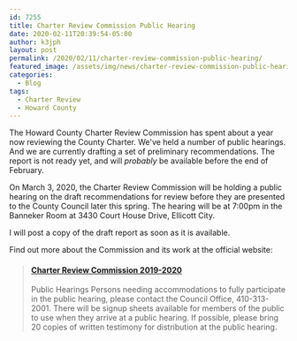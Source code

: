 ```yaml
---
id: 7255
title: Charter Review Commission Public Hearing
date: 2020-02-11T20:39:54-05:00
author: k3jph
layout: post
permalink: /2020/02/11/charter-review-commission-public-hearing/
featured_image: /assets/img/news/charter-review-commission-public-hearing.png
categories:
  - Blog
tags:
  - Charter Review
  - Howard County
---
```

The Howard County Charter Review Commission has spent about a year
now reviewing the County Charter. We've held a number of public
hearings. And we are currently drafting a set of preliminary
recommendations. The report is not ready yet, and will _probably_
be available before the end of February.

On March 3, 2020, the Charter Review Commission will be holding a
public hearing on the draft recommendations for review before they
are presented to the County Council later this spring. The hearing
will be at 7:00pm in the Banneker Room at 3430 Court House Drive,
Ellicott City.

I will post a copy of the draft report as soon as it is available.

Find out more about the Commission and its work at the official
website:

<blockquote class="embedly-card" data-card-key="66f8489580e04fc4a88a724eb5058bb3" data-card-branding="0" data-card-image="news/https://cc.howardcountymd.gov/Portals/0/Images/SideBanners/testify-hands.jpg" data-card-type="article"><h4><a href="https://cc.howardcountymd.gov/About-Us/Commissions-Task-Forces-and-Special-Reports/Charter-Review-Commission-2019-2020">Charter Review Commission 2019-2020</a></h4><p>Public Hearings Persons needing accommodations to fully participate in the public hearing, please contact the Council Office, 410-313-2001. There will be signup sheets available for members of the public to use when they arrive at a public hearing. If possible, please bring 20 copies of written testimony for distribution at the public hearing.</p></blockquote>
<script async src="//cdn.embedly.com/widgets/platform.js" charset="UTF-8"></script>
